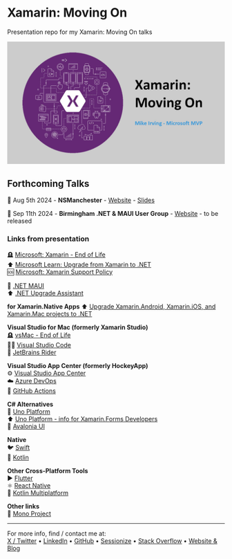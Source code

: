 # Xamarin: Moving On  
Presentation repo for my Xamarin: Moving On talks  

![Xamarin: Moving On](xamarin-moving-on.jpg)

## Forthcoming Talks
📅 Aug 5th 2024 - **NSManchester** - [Website](https://www.meetup.com/nsmanchester/events/301980488/) - [Slides](https://mikeirvingweb.s3.eu-west-2.amazonaws.com/season-of-ai/2024-07-16-Mike-Irving-Intro-to-AI.pptx)  

📅 Sep 11th 2024 - **Birmingham .NET & MAUI User Group** - [Website](https://www.meetup.com/birmingham-dotnet-and-xamarin-user-group/events/301176508) - to be released  

### Links from presentation  

🪦 [Microsoft: Xamarin - End of Life](https://dotnet.microsoft.com/en-us/apps/xamarin)  
⬆️ [Microsoft Learn: Upgrade from Xamarin to .NET](https://learn.microsoft.com/en-gb/dotnet/maui/migration/)  
🆘 [Microsoft: Xamarin Support Policy](https://dotnet.microsoft.com/en-us/platform/support/policy/xamarin)  

📱 [.NET MAUI](https://dotnet.microsoft.com/en-us/apps/maui)  
⬆️ [.NET Upgrade Assistant](https://marketplace.visualstudio.com/items?itemName=ms-dotnettools.upgradeassistant)  

**for Xamarin.Native Apps**
⬆️ [Upgrade Xamarin.Android, Xamarin.iOS, and Xamarin.Mac projects to .NET](https://learn.microsoft.com/en-gb/dotnet/maui/migration/native-projects)  

**Visual Studio for Mac (formerly Xamarin Studio)**  
🪦 [vsMac - End of Life](https://devblogs.microsoft.com/visualstudio/visual-studio-for-mac-retirement-announcement/)  
🧑‍💻 [Visual Studio Code](https://code.visualstudio.com/)  
🧠 [JetBrains Rider](https://www.jetbrains.com/rider/)  

**Visual Studio App Center (formerly HockeyApp)**  
⚙️ [Visual Studio App Center](https://appcenter.ms/)  
☁️ [Azure DevOps](https://azure.microsoft.com/en-gb/products/devops)  
🦑 [GitHub Actions](https://docs.github.com/en/actions)  

**C# Alternatives**  
🧩 [Uno Platform](https://platform.uno/)  
⬆️ [Uno Platform - info for Xamarin.Forms Developers](https://platform.uno/xamarin-forms/)  
📲 [Avalonia UI](https://avaloniaui.net/)  

**Native**  
🐦 [Swift](https://swift.org/)  
🤖 [Kotlin](https://kotlinlang.org/)  

**Other Cross-Platform Tools**  
▶️ [Flutter](https://flutter.dev/)  
⚛️ [React Native](https://reactnative.dev/)  
🤖 [Kotlin Multiplatform](https://kotlinlang.org/docs/multiplatform.html)  

**Other links**  
🦍 [Mono Project](https://www.mono-project.com/)  

---
For more info, find / contact me at:  
[X / Twitter](https://x.com/mikeirvingweb) • [LinkedIn](https://www.linkedin.com/in/mikeirving) • [GitHub](https://github.com/mikeirvingweb) • [Sessionize](https://sessionize.com/mikeirving/) • [Stack Overflow](https://stackoverflow.com/users/482901/mike-irving) • [Website & Blog](https://www.mike-irving.co.uk/)
